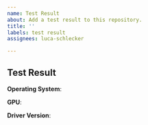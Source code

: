 ```yaml
---
name: Test Result
about: Add a test result to this repository.
title: ''
labels: test result
assignees: luca-schlecker

---
```


## Test Result

**Operating System**: <!-- For example: Windows 10 -->

**GPU**: <!-- For example: Intel Iris Xe -->

**Driver Version**: <!-- For example: 27.20.100.8935 -->
